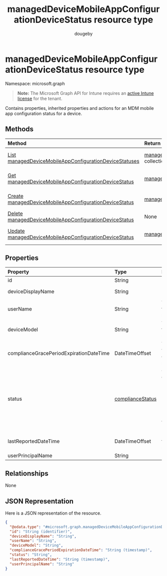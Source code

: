 ﻿---
title: "managedDeviceMobileAppConfigurationDeviceStatus resource type"
description: "Contains properties, inherited properties and actions for an MDM mobile app configuration status for a device."
author: "dougeby"
localization_priority: Normal
ms.prod: "intune"
doc_type: resourcePageType
---

# managedDeviceMobileAppConfigurationDeviceStatus resource type

Namespace: microsoft.graph

> **Note:** The Microsoft Graph API for Intune requires an [active Intune license](https://go.microsoft.com/fwlink/?linkid=839381) for the tenant.

Contains properties, inherited properties and actions for an MDM mobile app configuration status for a device.

## Methods

| Method                                                                                                                                 | Return Type                                                                                                                               | Description                                                                                                                                                                      |
| :------------------------------------------------------------------------------------------------------------------------------------- | :---------------------------------------------------------------------------------------------------------------------------------------- | :------------------------------------------------------------------------------------------------------------------------------------------------------------------------------- |
| [List managedDeviceMobileAppConfigurationDeviceStatuses](../api/intune-apps-manageddevicemobileappconfigurationdevicestatus-list.md)   | [managedDeviceMobileAppConfigurationDeviceStatus](../resources/intune-apps-manageddevicemobileappconfigurationdevicestatus.md) collection | List properties and relationships of the [managedDeviceMobileAppConfigurationDeviceStatus](../resources/intune-apps-manageddevicemobileappconfigurationdevicestatus.md) objects. |
| [Get managedDeviceMobileAppConfigurationDeviceStatus](../api/intune-apps-manageddevicemobileappconfigurationdevicestatus-get.md)       | [managedDeviceMobileAppConfigurationDeviceStatus](../resources/intune-apps-manageddevicemobileappconfigurationdevicestatus.md)            | Read properties and relationships of the [managedDeviceMobileAppConfigurationDeviceStatus](../resources/intune-apps-manageddevicemobileappconfigurationdevicestatus.md) object.  |
| [Create managedDeviceMobileAppConfigurationDeviceStatus](../api/intune-apps-manageddevicemobileappconfigurationdevicestatus-create.md) | [managedDeviceMobileAppConfigurationDeviceStatus](../resources/intune-apps-manageddevicemobileappconfigurationdevicestatus.md)            | Create a new [managedDeviceMobileAppConfigurationDeviceStatus](../resources/intune-apps-manageddevicemobileappconfigurationdevicestatus.md) object.                              |
| [Delete managedDeviceMobileAppConfigurationDeviceStatus](../api/intune-apps-manageddevicemobileappconfigurationdevicestatus-delete.md) | None                                                                                                                                      | Deletes a [managedDeviceMobileAppConfigurationDeviceStatus](../resources/intune-apps-manageddevicemobileappconfigurationdevicestatus.md).                                        |
| [Update managedDeviceMobileAppConfigurationDeviceStatus](../api/intune-apps-manageddevicemobileappconfigurationdevicestatus-update.md) | [managedDeviceMobileAppConfigurationDeviceStatus](../resources/intune-apps-manageddevicemobileappconfigurationdevicestatus.md)            | Update the properties of a [managedDeviceMobileAppConfigurationDeviceStatus](../resources/intune-apps-manageddevicemobileappconfigurationdevicestatus.md) object.                |

## Properties

| Property                                | Type                                                               | Description                                                                                                                                                             |
| :-------------------------------------- | :----------------------------------------------------------------- | :---------------------------------------------------------------------------------------------------------------------------------------------------------------------- |
| id                                      | String                                                             | Key of the entity.                                                                                                                                                      |
| deviceDisplayName                       | String                                                             | Device name of the DevicePolicyStatus.                                                                                                                                  |
| userName                                | String                                                             | The User Name that is being reported                                                                                                                                    |
| deviceModel                             | String                                                             | The device model that is being reported                                                                                                                                 |
| complianceGracePeriodExpirationDateTime | DateTimeOffset                                                     | The DateTime when device compliance grace period expires                                                                                                                |
| status                                  | [complianceStatus](../resources/intune-shared-compliancestatus.md) | Compliance status of the policy report. Possible values are: `unknown`, `notApplicable`, `compliant`, `remediated`, `nonCompliant`, `error`, `conflict`, `notAssigned`. |
| lastReportedDateTime                    | DateTimeOffset                                                     | Last modified date time of the policy report.                                                                                                                           |
| userPrincipalName                       | String                                                             | UserPrincipalName.                                                                                                                                                      |

## Relationships

None

## JSON Representation

Here is a JSON representation of the resource.

<!-- {
  "blockType": "resource",
  "keyProperty": "id",
  "@odata.type": "microsoft.graph.managedDeviceMobileAppConfigurationDeviceStatus"
}
-->

```json
{
  "@odata.type": "#microsoft.graph.managedDeviceMobileAppConfigurationDeviceStatus",
  "id": "String (identifier)",
  "deviceDisplayName": "String",
  "userName": "String",
  "deviceModel": "String",
  "complianceGracePeriodExpirationDateTime": "String (timestamp)",
  "status": "String",
  "lastReportedDateTime": "String (timestamp)",
  "userPrincipalName": "String"
}
```
